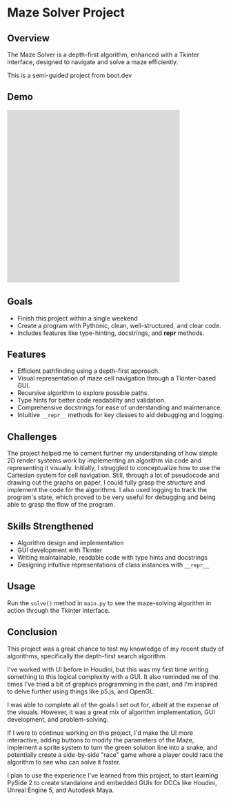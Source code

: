 # Maze Solver Project

## Overview

The Maze Solver is a depth-first algorithm, enhanced with a Tkinter interface, designed to navigate and solve a maze efficiently.

This is a semi-guided project from boot.dev

## Demo

<img src="https://github.com/derekhlindell/maze_solver/blob/main/maze_solver.gif" width="400" height="400"/>

## Goals

- Finish this project within a single weekend
- Create a program with Pythonic, clean, well-structured, and clear code.
- Includes features like type-hinting, docstrings, and __repr__ methods.

## Features

- Efficient pathfinding using a depth-first approach.
- Visual representation of maze cell navigation through a Tkinter-based GUI.
- Recursive algorithm to explore possible paths.
- Type hints for better code readability and validation.
- Comprehensive docstrings for ease of understanding and maintenance.
- Intuitive `__repr__` methods for key classes to aid debugging and logging.

## Challenges

The project helped me to cement further my understanding of how simple 2D render systems work by implementing an algorithm via code and representing it visually. Initially, I struggled to conceptualize how to use the Cartesian system for cell navigation. Still, through a lot of pseudocode and drawing out the graphs on paper, I could fully grasp the structure and implement the code for the algorithms. I also used logging to track the program's state, which proved to be very useful for debugging and being able to grasp the flow of the program.

## Skills Strengthened

- Algorithm design and implementation
- GUI development with Tkinter
- Writing maintainable, readable code with type hints and docstrings
- Designing intuitive representations of class instances with `__repr__`

## Usage

Run the `solve()` method in `main.py` to see the maze-solving algorithm in action through the Tkinter interface.

## Conclusion

This project was a great chance to test my knowledge of my recent study of algorithms, specifically the depth-first search algorithm.

I've worked with UI before in Houdini, but this was my first time writing something to this logical complexity with a GUI. It also reminded me of the times I've tried a bit of graphics programming in the past, and I'm inspired to delve further using things like p5.js, and OpenGL.

I was able to complete all of the goals I set out for, albeit at the expense of the visuals. However, it was a great mix of algorithm implementation, GUI development, and problem-solving.

If I were to continue working on this project, I'd make the UI more interactive, adding buttons to modify the parameters of the Maze, implement a sprite system to turn the green solution line into a snake, and potentially create a side-by-side "race" game where a player could race the algorithm to see who can solve it faster.

I plan to use the experience I've learned from this project, to start learning PySide 2 to create standalone and embedded GUIs for DCCs like Houdini, Unreal Engine 5, and Autodesk Maya.
